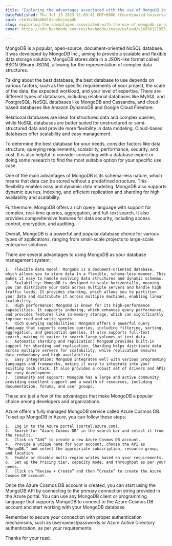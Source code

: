 ```yaml
---
title: "Exploring the advantages associated with the use of MongoDB in azure"
datePublished: Thu Jul 13 2023 11:09:41 GMT+0000 (Coordinated Universal Time)
cuid: clm18z34q006l5snvbejegadb
slug: exploring-the-advantages-associated-with-the-use-of-mongodb-in-azure-1
cover: https://cdn.hashnode.com/res/hashnode/image/upload/v1693612195524/ab20e920-3941-42a6-898e-99775844b7fb.jpeg

---
```


MongoDB is a popular, open-source, document-oriented NoSQL database. It was developed by MongoDB Inc., aiming to provide a scalable and flexible data storage solution. MongoDB stores data in a JSON-like format called BSON (Binary JSON), allowing for the representation of complex data structures.

Talking about the best database, the best database to use depends on various factors, such as the specific requirements of your project, the scale of the data, the expected workload, and your level of expertise. There are different types of databases, including relational databases like MySQL and PostgreSQL, NoSQL databases like MongoDB and Cassandra, and cloud-based databases like Amazon DynamoDB and Google Cloud Firestore.

Relational databases are ideal for structured data and complex queries, while NoSQL databases are better suited for unstructured or semi-structured data and provide more flexibility in data modeling. Cloud-based databases offer scalability and easy management.

To determine the best database for your needs, consider factors like data structure, querying requirements, scalability, performance, security, and cost. It is also helpful to consider consulting with a database expert or doing some research to find the most suitable option for your specific use case.

One of the main advantages of MongoDB is its schema-less nature, which means that data can be stored without a predefined structure. This flexibility enables easy and dynamic data modeling. MongoDB also supports dynamic queries, indexing, and efficient replication and sharding for high availability and scalability.

Furthermore, MongoDB offers a rich query language with support for complex, real-time queries, aggregation, and full-text search. It also provides comprehensive features for data security, including access control, encryption, and auditing.

Overall, MongoDB is a powerful and popular database choice for various types of applications, ranging from small-scale projects to large-scale enterprise solutions.

There are several advantages to using MongoDB as your database management system:

	1.	Flexible data model: MongoDB is a document-oriented database, which allows you to store data in a flexible, schema-less manner. This makes it easy to handle evolving data structures and dynamic schemas.
	2.	Scalability: MongoDB is designed to scale horizontally, meaning you can distribute your data across multiple servers and handle high traffic loads. It provides sharding, which allows you to partition your data and distribute it across multiple machines, enabling linear scalability.
	3.	High performance: MongoDB is known for its high-performance capabilities. It supports indexing, which enhances query performance, and provides features like in-memory storage, which can significantly improve read and write speeds.
	4.	Rich querying capabilities: MongoDB offers a powerful query language that supports complex queries, including filtering, sorting, aggregation, and geospatial queries. It also supports full-text search, making it easier to search large volumes of text data.
	5.	Automatic sharding and replication: MongoDB provides built-in support for sharding and replication. Sharding helps distribute data across multiple servers for scalability, while replication ensures data redundancy and high availability.
	6.	Easy integration: MongoDB integrates well with various programming languages and frameworks, making it easy to integrate into your existing tech stack. It also provides a robust set of drivers and APIs for easy development.
	7.	Community and support: MongoDB has a large and active community, providing excellent support and a wealth of resources, including documentation, forums, and user groups.

These are just a few of the advantages that make MongoDB a popular choice among developers and organizations.

Azure offers a fully managed MongoDB service called Azure Cosmos DB. To set up MongoDB in Azure, you can follow these steps:

	1.	Log in to the Azure portal (portal.azure.com).
	2.	Search for “Azure Cosmos DB” in the search bar and select it from the results.
	3.	Click on “Add” to create a new Azure Cosmos DB account.
	4.	Provide a unique name for your account, choose the API as “MongoDB,” and select the appropriate subscription, resource group, and location.
	5.	Enable or disable multi-region writes based on your requirements.
	6.	Set up the Pricing tier, capacity mode, and throughput as per your needs.
	7.	Click on “Review + Create” and then “Create” to create the Azure Cosmos DB account.

Once the Azure Cosmos DB account is created, you can start using the MongoDB API by connecting to the primary connection string provided in the Azure portal. You can use any MongoDB client or programming language that supports MongoDB to connect to the Azure Cosmos DB account and start working with your MongoDB database.

Remember to secure your connection with proper authentication mechanisms, such as usernames/passwords or Azure Active Directory authentication, as per your requirements.

Thanks for your read. 
